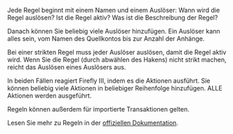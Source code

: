 Jede Regel beginnt mit einem Namen und einem Auslöser: Wann wird die Regel auslösen? Ist die Regel aktiv? Was ist die Beschreibung der Regel?

Danach können Sie beliebig viele Auslöser hinzufügen. Ein Auslöser kann alles sein, vom Namen des Quellkontos bis zur Anzahl der Anhänge.

Bei einer strikten Regel muss jeder Auslöser auslösen, damit die Regel aktiv wird. Wenn Sie die Regel (durch abwählen des Hakens) nicht strikt machen, reicht das Auslösen eines Auslösers aus.

In beiden Fällen reagiert Firefly III, indem es die Aktionen ausführt. Sie können beliebig viele Aktionen in beliebiger Reihenfolge hinzufügen. ALLE Aktionen werden ausgeführt.

Regeln können außerdem für importierte Transaktionen gelten.

Lesen Sie mehr zu Regeln in der [offiziellen Dokumentation](https://firefly-iii.readthedocs.io/en/latest/advanced/rules.html).